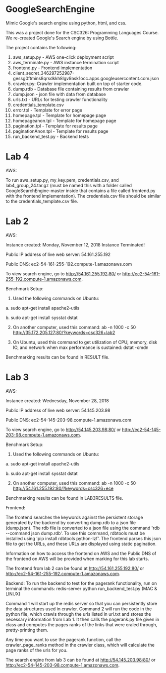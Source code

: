 # GoogleSearchEngine

Mimic Google's search engine using python, html, and css.

This was a project done for the CSC326: Programming Languages Course.
We re-created Google's Search engine by using Bottle.

The project contains the following:

1. aws_setup.py - AWS one-click deployment script
2. aws_terminate.py - AWS instance termination script
3. frontend.py - Frontend implementation 
4. client_secret_346297252987-gessg0ftmins8qrsdkkh8lgv9ask1occ.apps.googleusercontent.com.json
5. crawler.py: Crawler implementation built on top of starter code.
6. dump.rdb - Database file containing results from crawler
7. dump.json - json file with data from database 
8. urls.txt - URLs for testing crawler functionality
9. credentials_template.csv
10. error.tpl - Template for error page 
11. homepage.tpl - Template for homepage page 
12. homepageanon.tpl - Template for homepage page 
13. pagination.tpl - Template for results page 
14. paginationAnon.tpl - Template for results page 
15. run_backend_test.py - Backend tests

# Lab 4

AWS:

To run aws_setup.py, my_key.pem, credentials.csv, and lab4_group_24.tar.gz (must be named this with a folder called GoogleSearchEngine-master inside that contains a file called frontend.py with the frontend implementation). The credentials.csv file should be similar to the credentials_template.csv file. 

# Lab 2

AWS:

Instance created: Monday, November 12, 2018
Instance Terminated!

Public IP address of live web server: 54.161.255.192

Public DNS: ec2-54-161-255-192.compute-1.amazonaws.com   

To view search engine, go to http://54.161.255.192:80/ or http://ec2-54-161-255-192.compute-1.amazonaws.com.

Benchmark Setup:

1. Used the following commands on Ubuntu:

a. sudo apt-get install apache2-utils

b. sudo apt-get install sysstat dstat

2. On another computer, used this command: ab -n 1000 -c 50 http://35.172.205.127:80/?keywords=csc326+lab2

3. On Ubuntu, used this command to get utilization of CPU, memory, disk IO,
   and network when max performance is sustained: dstat -cmdn

Benchmarking results can be found in RESULT file.

# Lab 3

AWS:

Instance created: Wednesday, November 28, 2018

Public IP address of live web server: 54.145.203.98

Public DNS: ec2-54-145-203-98.compute-1.amazonaws.com 

To view search engine, go to http://54.145.203.98:80/ or http://ec2-54-145-203-98.compute-1.amazonaws.com.

Benchmark Setup:

1. Used the following commands on Ubuntu:

a. sudo apt-get install apache2-utils

b. sudo apt-get install sysstat dstat

2. On another computer, used this command: ab -n 1000 -c 50 http://54.161.255.192:80/?keywords=csc326+ece

Benchmarking results can be found in LAB3RESULTS file.

Frontend:

The frontend searches the keywords against the persistent storage generated by the backend by converting dump.rdb to a json file (dump.json). The rdb file is converted to a json file using the command 'rdb --command json dump.rdb'. To use this command, rdbtools must be installed using 'pip install rdbtools python-lzf'. The frontend parses this json file to get the URLs, and these URLs are displayed using static pagination.

Information on how to access the frontend on AWS and the Public DNS of the frontend on AWS will be provided when marking for this lab starts.

The frontend from lab 2 can be found at http://54.161.255.192:80/ or http://ec2-54-161-255-192.compute-1.amazonaws.com.

Backend:
To run the backend to test for the pagerank functionality, run on terminal the commands:
redis-server
python run_backend_test.py (MAC & LINUX)

Command 1 will start up the redis server so that you can persistently store the data structures used in crawler.
Command 2 will run the code in the python file, which crawls through the urls listed in url.txt and stores the necessary information from Lab 1. It then calls the pagerank.py file given in class and computes the pages ranks of the links that were craled through, pretty-printing them.

Any time you want to use the pagerank function, call the crawler_page_ranks method in the crawler class, which will calculate the page ranks of the urls for you.

The search engine from lab 3 can be found at http://54.145.203.98:80/ or http://ec2-54-145-203-98.compute-1.amazonaws.com.

